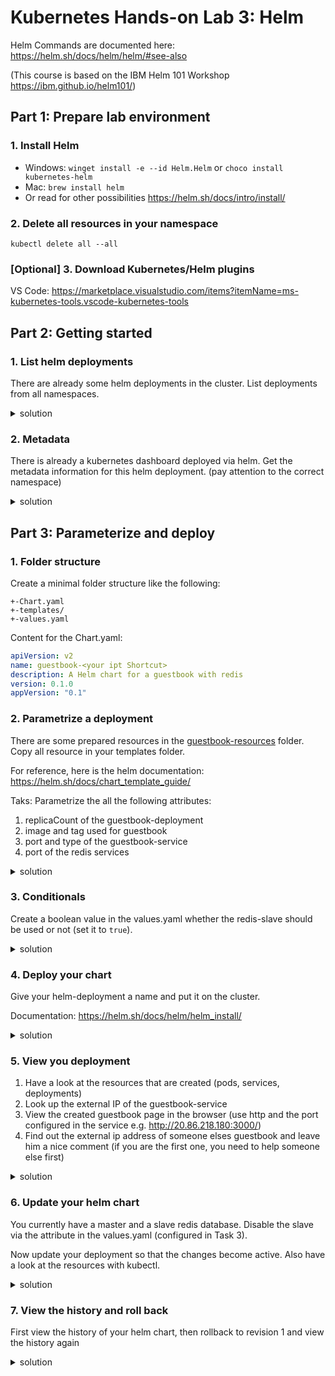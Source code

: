 # Kubernetes Hands-on Lab 3: Helm

Helm Commands are documented here: https://helm.sh/docs/helm/helm/#see-also

(This course is based on the IBM Helm 101 Workshop https://ibm.github.io/helm101/)

## Part 1: Prepare lab environment 

### 1. Install Helm
- Windows: `winget install -e --id Helm.Helm` or `choco install kubernetes-helm` 
- Mac: `brew install helm`
- Or read for other possibilities https://helm.sh/docs/intro/install/


### 2. Delete all resources in your namespace

```shell
kubectl delete all --all
```

### [Optional] 3. Download Kubernetes/Helm plugins 
VS Code: https://marketplace.visualstudio.com/items?itemName=ms-kubernetes-tools.vscode-kubernetes-tools


## Part 2: Getting started

### 1. List helm deployments

There are already some helm deployments in the cluster. List deployments from all namespaces.

<details><summary>solution</summary><p>

```bash
helm list -A
```
</p></details>

### 2. Metadata

There is already a kubernetes dashboard deployed via helm. Get the metadata information for this helm deployment. (pay attention to the correct namespace)


<details><summary>solution</summary><p>

```bash
helm get metadata kubernetes-dashboard -n kubernetes-dashboard
```

</p></details>




## Part 3: Parameterize and deploy

### 1. Folder structure

Create a minimal folder structure like the following:

```text
+-Chart.yaml
+-templates/
+-values.yaml
```

Content for the Chart.yaml:
```yaml
apiVersion: v2
name: guestbook-<your ipt Shortcut>
description: A Helm chart for a guestbook with redis
version: 0.1.0
appVersion: "0.1"
```

### 2. Parametrize a deployment

There are some prepared resources in the [guestbook-resources](..%2Fguestbook-resources) folder.
Copy all resource in your templates folder.

For reference, here is the helm documentation: https://helm.sh/docs/chart_template_guide/

Taks: Parametrize the all the following attributes:

1. replicaCount of the guestbook-deployment
2. image and tag used for guestbook
3. port and type of the guestbook-service
4. port of the redis services


<details><summary>solution</summary><p>

values.yaml:

```yaml
replicaCount: 2

image:
  repository: ibmcom/guestbook
  tag: v1

service:
  type: LoadBalancer
  port: 3000

redis:
  port: 6379
```

</p></details>


### 3. Conditionals

Create a boolean value in the values.yaml whether the redis-slave should be used or not (set it to `true`). 


<details><summary>solution</summary><p>

```yaml
{{- if .Values.redis.slaveEnabled }}
apiVersion: apps/v1
kind: Deployment
...
{{- end }}
```
The same for the redis-slave-service. Full solution can be found here: [guestbook-solution](..%2Fhelm-solutions%2Fguestbook-solution)

</p></details>


### 4. Deploy your chart

Give your helm-deployment a name and put it on the cluster.

Documentation: https://helm.sh/docs/helm/helm_install/

<details><summary>solution</summary><p>

```bash
helm install my-guestbook .
```
</p></details>


### 5. View you deployment

1. Have a look at the resources that are created (pods, services, deployments)
2. Look up the external IP of the guestbook-service
3. View the created guestbook page in the browser (use http and the port configured in the service e.g. http://20.86.218.180:3000/)
4. Find out the external ip address of someone elses guestbook and leave him a nice comment (if you are the first one, you need to help someone else first)

<details><summary>solution</summary><p>

```bash
# get you own external ip:
kubectl get services -o wide

# get all services and find another service with a external IP
kubectl get services -A
```
</p></details>


### 6. Update your helm chart

You currently have a master and a slave redis database. 
Disable the slave via the attribute in the values.yaml (configured in Task 3).

Now update your deployment so that the changes become active.
Also have a look at the resources with kubectl.

<details><summary>solution</summary><p>

```bash
helm upgrade my-guestbook .
kubectl get all
```
</p></details>


### 7. View the history and roll back

First view the history of your helm chart, then rollback to revision 1 and view the history again

<details><summary>solution</summary><p>

```bash
helm history my-guestbook
helm rollback my-guestbook 1
helm history my-guestbook
```
</p></details>
